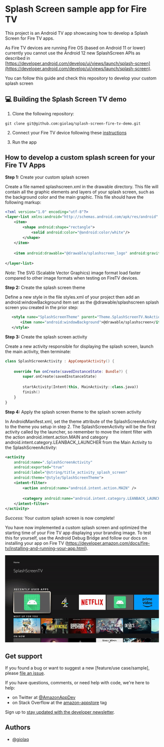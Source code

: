 # Splash Screen sample app for Fire TV

This project is an Android TV app showcasing how to develop a Splash Screen for Fire TV apps.

As Fire TV devices are running Fire OS (based on Android 11 or lower) currently you cannot use the
Android 12 new SplashScreen APIs as described in [https://developer.android.com/develop/ui/views/launch/splash-screen](https://developer.android.com/develop/ui/views/launch/splash-screen).

You can follow this guide and check this repository to develop your custom splash screen

## 💻 Building the Splash Screen TV demo

1. Clone the following repository:

`git clone git@github.com:giolaq/splash-screen-fire-tv-demo.git`

2. Connect your Fire TV device following these [instructions](https://developer.amazon.com/docs/fire-tv/connecting-adb-to-device.html)

3. Run the app


## How to develop a custom splash screen for your Fire TV Apps

**Step 1:** Create your custom splash screen

Create a file named splashscreen.xml in the drawable directory. This file will contain all the graphic elements and layers of your splash screen, such as the background color and the main graphic. This file should have the following markup:
```xml
<?xml version="1.0" encoding="utf-8"?>
<layer-list xmlns:android="http://schemas.android.com/apk/res/android" android:opacity="opaque">
    <item>
        <shape android:shape="rectangle">
            <solid android:color="@android:color/white"/>
        </shape>
    </item>

    <item android:drawable="@drawable/splashscreen_logo" android:gravity="center"/>

</layer-list>
```

*Note:* The SVG (Scalable Vector Graphics) image format load faster compared to other image formats when testing on FireTV devices.

**Step 2:** Create the splash screen theme

Define a new style in the file styles.xml of your project then add an android:windowBackground item set as the @drawable/splashscreen splash screen you created in the prior step:

 ```xml
    <style name="SplashScreenTheme" parent="Theme.SplashScreenTV.NoActionBar">
        <item name="android:windowBackground">@drawable/splashscreen</item>
    </style>
```

**Step 3:** Create the splash screen activity

Create a new activity responsible for displaying the splash screen, launch the main activity, then terminate:

```kotlin
class SplashScreenActivity : AppCompatActivity() {

    override fun onCreate(savedInstanceState: Bundle?) {
        super.onCreate(savedInstanceState)

        startActivity(Intent(this, MainActivity::class.java))
        finish()
    }
}
```
**Step 4:** Apply the splash screen theme to the splash screen activity

In AndroidManifest.xml, set the theme attribute of the SplashScreenActivity to the theme you setup in step 2. The SplashScreenActivity will be the first activity called by the launcher, so remember to move the intent filter with the action android.intent.action.MAIN and category android.intent.category.LEANBACK_LAUNCHER from the Main Activity to the SplashScreenActivity:

```xml
<activity
    android:name=".SplashScreenActivity"
    android:exported="true"
    android:label="@string/title_activity_splash_screen"
    android:theme="@style/SplashScreenTheme">
    <intent-filter>
        <action android:name="android.intent.action.MAIN" />

        <category android:name="android.intent.category.LEANBACK_LAUNCHER" />
    </intent-filter>
</activity>
```

*Success:* Your custom splash screen is now complete!

You have now implemented a custom splash screen and optimized the starting time of your Fire TV app displaying your branding image. To test this for yourself, use the Android Debug Bridge and follow our docs on installing your app on Fire TV (https://developer.amazon.com/docs/fire-tv/installing-and-running-your-app.html).

![splash screen at cold start](images/splashscreen.gif)

## Get support

If you found a bug or want to suggest a new [feature/use case/sample], please [file an issue](../../issues).

If you have questions, comments, or need help with code, we're here to help:
- on Twitter at [@AmazonAppDev](https://twitter.com/AmazonAppDev)
- on Stack Overflow at the [amazon-appstore](https://stackoverflow.com/questions/tagged/amazon-appstore) tag

Sign up to [stay updated with the developer newsletter](https://m.amazonappservices.com/subscribe-newsletter).

## Authors

- [@giolaq](https://twitter.com/giolaq)
